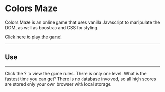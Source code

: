 # Colors Maze

Colors Maze is an online game that uses vanilla Javascript to manipulate the DOM, as well as boostrap and CSS for styling.

[Click here to play the game!](https://njhaus.github.io/color-maze/)

---

## Use 
___
Click the ? to view the game rules. There is only one level. What is the fastest time you can get?
There is no database involved, so all high scores are stored only your own browser with local storage.
